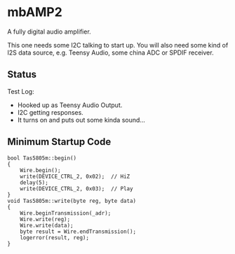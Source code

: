 # mbAMP2

A fully digital audio amplifier.

This one needs some I2C talking to start up.
You will also need some kind of I2S data source, e.g. Teensy Audio, some china ADC or SPDIF receiver.

## Status

Test Log:
* Hooked up as Teensy Audio Output.
* I2C getting responses.
* It turns on and puts out some kinda sound...

## Minimum Startup Code

```
bool Tas5805m::begin()
{
    Wire.begin();
    write(DEVICE_CTRL_2, 0x02);  // HiZ
    delay(5);
    write(DEVICE_CTRL_2, 0x03);  // Play
}
void Tas5805m::write(byte reg, byte data)
{
    Wire.beginTransmission(_adr);
    Wire.write(reg);
    Wire.write(data);
    byte result = Wire.endTransmission();
    logerror(result, reg);
}
```
